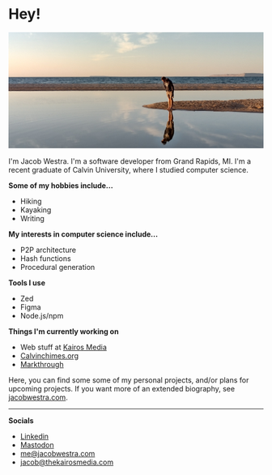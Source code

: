 # Hey!

![Me](https://github.com/jbwx/jbwx/blob/2ce27be04529786ccab4b0ac8e35c7bb07ee727f/me.jpg)

I'm Jacob Westra. I'm a software developer from Grand Rapids, MI. I'm a recent graduate of Calvin University, where I studied computer science.

**Some of my hobbies include...**
-   Hiking
-   Kayaking
-   Writing

**My interests in computer science include...**
- P2P architecture
- Hash functions
- Procedural generation

**Tools I use**
-   Zed
-   Figma
-   Node.js/npm

**Things I'm currently working on**
- Web stuff at [Kairos Media](https://thekairosmedia.com/)
- [Calvinchimes.org](https://calvinchimes.org/)
- [Markthrough](https://github.com/markthrough/markthrough.github.io)

Here, you can find some some of my personal projects, and/or plans for upcoming projects. If you want more of an extended biography, see [jacobwestra.com](https://jacobwestra.com/).

---

**Socials**

- [Linkedin](https://www.linkedin.com/in/jbwx/)
- [Mastodon](https://mastodon.social/@jbwx)
- [me@jacobwestra.com](mailto:me@jacobwestra.com)
- [jacob@thekairosmedia.com](mailto:jacob@thekairosmedia.com)

